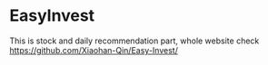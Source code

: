 # EasyInvest
This is stock and daily recommendation part, whole website check https://github.com/Xiaohan-Qin/Easy-Invest/
